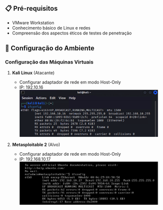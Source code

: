 ## 📋 Pré-requisitos

- VMware Workstation  
- Conhecimento básico de Linux e redes
- Compreensão dos aspectos éticos de testes de penetração

## 🔧 Configuração do Ambiente

### Configuração das Máquinas Virtuais

1. **Kali Linux** (Atacante)
   - Configurar adaptador de rede em modo Host-Only
   - IP: 192.10.16
![alt text](image.png)

2. **Metasploitable 2** (Alvo)
   - Configurar adaptador de rede em modo Host-Only
   - IP: 192.168.10.17
   ![alt text](image-1.png)
